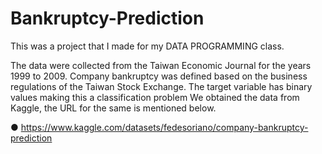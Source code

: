 # Bankruptcy-Prediction

This was a project that I made for my DATA PROGRAMMING class.

The data were collected from the Taiwan Economic Journal for the years 1999 to 2009. Company bankruptcy was defined based on the business regulations of the Taiwan Stock Exchange. 
The target variable has binary values making this a classification problem
We obtained the data from Kaggle, the URL for the same is mentioned below.

●	https://www.kaggle.com/datasets/fedesoriano/company-bankruptcy-prediction




